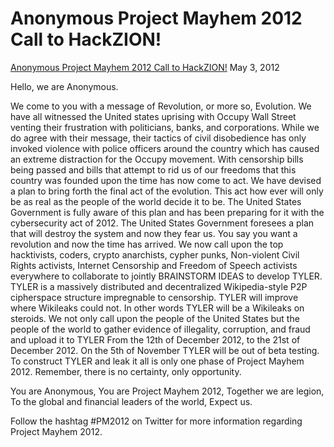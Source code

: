 #  Anonymous Project Mayhem 2012 Call to HackZION!

[Anonymous Project Mayhem 2012 Call to HackZION!](https://pastebin.com/8uatj6yP)
May 3, 2012

Hello, we are Anonymous.

We come to you with a message of Revolution, or more so, Evolution. We have all witnessed the United states uprising with Occupy Wall Street venting their frustration with politicians, banks, and corporations. While we do agree with their message, their tactics of civil disobedience has only invoked violence with police officers around the country which has caused an extreme distraction for the Occupy movement. With censorship bills being passed and bills that attempt to rid us of our freedoms that this country was founded upon the time has now come to act. We have devised a plan to bring forth the final act of the evolution. This act how ever will only be as real as the people of the world decide it to be. The United States Government is fully aware of this plan and has been preparing for it with the cybersecurity act of 2012. The United States Government foresees a plan that will destroy the system and now they fear us. You say you want a revolution and now the time has arrived. We now call upon the top hacktivists, coders, crypto anarchists, cypher punks, Non-violent Civil Rights activists, Internet Censorship and Freedom of Speech activists everywhere to collaborate to jointly BRAINSTORM IDEAS to develop TYLER. TYLER is a massively distributed and decentralized Wikipedia-style P2P cipherspace structure impregnable to censorship. TYLER will improve where Wikileaks could not. In other words TYLER will be a Wikileaks on steroids. We not only call upon the people of the United States but the people of the world to gather evidence of illegality, corruption, and fraud and upload it to TYLER From the 12th of December 2012, to the 21st of December 2012. On the 5th of November TYLER will be out of beta testing. To construct TYLER and leak it all is only one phase of Project Mayhem 2012. Remember, there is no certainty, only opportunity.


You are Anonymous,
You are Project Mayhem 2012,
Together we are legion,
To the global and financial leaders of the world,
Expect us.

Follow the hashtag #PM2012 on Twitter for more information regarding Project Mayhem 2012.

